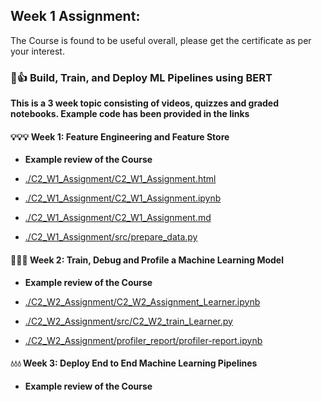 Week 1 Assignment:
------------------

The Course is found to be useful overall, please get the certificate as per your interest. 

### 🎨👍 Build, Train, and Deploy ML Pipelines using BERT

**This is a 3 week topic consisting of videos, quizzes and graded notebooks. Example code has been provided in the links**

#### 💡💡💡 Week 1: Feature Engineering and Feature Store

- **Example review of the Course**

- [./C2_W1_Assignment/C2_W1_Assignment.html](./C2_W1_Assignment/C2_W1_Assignment.html)
- [./C2_W1_Assignment/C2_W1_Assignment.ipynb](./C2_W1_Assignment/C2_W1_Assignment.ipynb)
- [./C2_W1_Assignment/C2_W1_Assignment.md](./C2_W1_Assignment/C2_W1_Assignment.md)

- [./C2_W1_Assignment/src/prepare_data.py](./C2_W1_Assignment/src/prepare_data.py)

#### 👷👷👷 Week 2: Train, Debug and Profile a Machine Learning Model

- **Example review of the Course**

- [./C2_W2_Assignment/C2_W2_Assignment_Learner.ipynb](./C2_W2_Assignment/C2_W2_Assignment_Learner.ipynb)
- [./C2_W2_Assignment/src/C2_W2_train_Learner.py](./C2_W2_Assignment/src/C2_W2_train_Learner.py)
- [./C2_W2_Assignment/profiler_report/profiler-report.ipynb](./C2_W2_Assignment/profiler_report/profiler-report.ipynb)

#### 💧💧💧 Week 3: Deploy End to End Machine Learning Pipelines

- **Example review of the Course**

